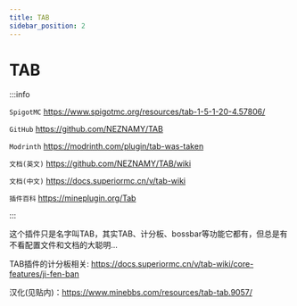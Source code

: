 ```yaml
---
title: TAB
sidebar_position: 2
---
```


# TAB

:::info

`SpigotMC` https://www.spigotmc.org/resources/tab-1-5-1-20-4.57806/

`GitHub` https://github.com/NEZNAMY/TAB

`Modrinth` https://modrinth.com/plugin/tab-was-taken

`文档(英文)` https://github.com/NEZNAMY/TAB/wiki

`文档(中文)` https://docs.superiormc.cn/v/tab-wiki

`插件百科` https://mineplugin.org/Tab

:::

这个插件只是名字叫TAB，其实TAB、计分板、bossbar等功能它都有，但总是有不看配置文件和文档的大聪明...

TAB插件的计分板相关: https://docs.superiormc.cn/v/tab-wiki/core-features/ji-fen-ban

汉化(见贴内)：https://www.minebbs.com/resources/tab-tab.9057/
